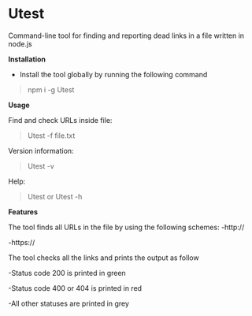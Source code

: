 # Utest

Command-line tool for finding and reporting dead links in a file written in node.js

**Installation**

- Install the tool globally by running the following command

> npm i -g Utest

**Usage**

Find and check URLs inside file:

> Utest -f file.txt

Version information:

> Utest -v

Help:

> Utest or Utest -h


**Features**

The tool finds all URLs in the file by using the following schemes: 
-http://

-https://

The tool checks all the links and prints the output as follow

-Status code 200 is printed in green

-Status code 400 or 404 is printed in red

-All other statuses are printed in grey
